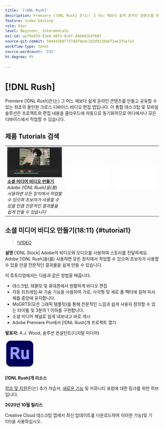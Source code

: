 ```yaml
---
title: '[!DNL Rush]'
description: Premiere [!DNL Rush] 은(는) 그 어느 때보다 쉽게 온라인 콘텐츠를 만들고 공유할 수 있는 최초의 올인원 크로스 디바이스 비디오 편집 앱입니다
feature: Video Editing
role: User
level: Beginner, Intermediate
exl-id: ae79e935-53e0-4873-9c6f-d464925df68f
source-git-commit: 58444368f757ddf9edc292d921bb6f2ae335efa3
workflow-type: tm+mt
source-wordcount: '231'
ht-degree: 0%

---
```


# [!DNL Rush]

Premiere [!DNL Rush]은(는) 그 어느 때보다 쉽게 온라인 콘텐츠를 만들고 공유할 수 있는 최초의 올인원 크로스 디바이스 비디오 편집 앱입니다. 이 통합 데스크탑 및 모바일 솔루션은 프로젝트와 편집 내용을 클라우드에 자동으로 동기화하므로 어디에서나 모든 디바이스에서 작업할 수 있습니다.

## 제품 Tutorials 검색

<table style="table-layout:fixed">
<tr>
 <td>
   <a href="rush.md#tutorial1">
      <img alt="소셜 미디어 비디오 만들기" src="../assets/rush_socialMediaAd_wood_thumbnail.jpg" />
   </a>
    <div>
   <a href="rush.md#tutorial1"><strong>소셜 미디어 비디오 만들기</strong></a>
    </div>
    <em>Adobe [!DNL Rush]을(를) 사용하면 모든 장치에서 작업할 수 있으며 초보자가 사용할 수 있을 만큼 전문적인 결과물을 쉽게 만들 수 있습니다</em>
    <br>
  </td>
  <td>
    <img alt="스페이서" src="../assets/Whitespacer.png" />
    <div>
    <br>
  </td>
  <td>
    <img alt="스페이서" src="../assets/Whitespacer.png" />
    <div>
    <br>
  </td>
</tr>
</table>

## 소셜 미디어 비디오 만들기(18:11) {#tutorial1}

>[!VIDEO](https://video.tv.adobe.com/v/326900?hidetitle=true)

**설명**
[!DNL Stock] Adobe의 비디오와 오디오를 사용하여 스토리를 전달하세요. Adobe [!DNL Rush]을(를) 사용하면 모든 장치에서 작업할 수 있으며 초보자가 사용할 수 있을 만큼 전문적인 결과물을 쉽게 만들 수 있습니다.

이 튜토리얼에서는 다음과 같은 방법을 배웁니다.
* 데스크탑, 태블릿 및 휴대폰에서 원활하게 비디오 편집
* 자동 리프레임 AI 기술 기능을 사용하여 가로, 사각형 및 세로 폼 팩터에 걸쳐 피사체를 중앙에 유지합니다.
* MoGRTS(모션 그래픽 템플릿)를 통해 전문적인 느낌과 쉽게 사용자 정의할 수 있는 타이틀 및 3분의 1 이하를 구현합니다.
* 소셜 미디어 채널로 쉽게 내보내고 바로 게시
* Adobe Premiere Pro에서 [!DNL Rush]개 프로젝트 열기

**발표자:**
A.J. Wood, 솔루션 컨설턴트(디지털 미디어)

![Rush 로고](../assets/ru_appicon_96.png)

**[!DNL Rush]개 리소스**

[학습 및 지원](https://helpx.adobe.com/support/premiere-rush.html)은(는) 추가 자습서, [새로운 기능](https://helpx.adobe.com/premiere-rush/user-guide.html/premiere-rush/help/whats-new.ug.html) 및 커뮤니티 포럼에 대한 링크를 위한 허브입니다.

**2020년 10월 릴리스**

Creative Cloud 데스크탑 앱에서 최신 업데이트를 다운로드하여 이러한 기능(및 기타!)을 사용하십시오.
